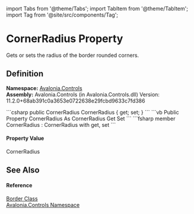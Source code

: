 import Tabs from '@theme/Tabs'; 
import TabItem from '@theme/TabItem'; 
import Tag from '@site/src/components/Tag'; 

# CornerRadius Property


Gets or sets the radius of the border rounded corners.



## Definition
**Namespace:** <a href="N_Avalonia_Controls">Avalonia.Controls</a>  
**Assembly:** Avalonia.Controls (in Avalonia.Controls.dll) Version: 11.2.0+68ab391c0a3653e0722638e29fcbd9633c7fd386

<Tabs groupId="api-code-preview">
<TabItem value="csharp" label="C#">
```csharp
public CornerRadius CornerRadius { get; set; }
```
</TabItem>
<TabItem value="vb" label="VB">
```vb
Public Property CornerRadius As CornerRadius
	Get
	Set
```
</TabItem>
<TabItem value="fsharp" label="F#">
```fsharp
member CornerRadius : CornerRadius with get, set
```
</TabItem>
</Tabs>



#### Property Value
CornerRadius

## See Also


#### Reference
<a href="T_Avalonia_Controls_Border">Border Class</a>  
<a href="N_Avalonia_Controls">Avalonia.Controls Namespace</a>  
